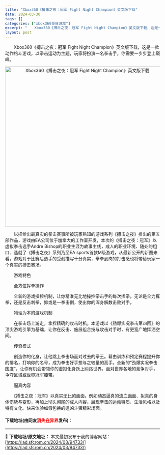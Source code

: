 ```yaml
---
title: "Xbox360《搏击之夜：冠军 Fight Night Champion》英文版下载"
date: 2024-03-30
tags: []
categories: ["xbox360英日游戏"]
excerpt: "　　Xbox360《搏击之夜：冠军 Fight Night Champion》英文版下载，这是一款动作格斗游戏，以拳击运动为主题，玩家将扮演一名拳击手，你需要一步步登上巅峰。 　　以描绘出最真实的拳击赛事所被玩家熟知的游戏系列《搏击之夜》推出的第五部作品，游戏由EA公司位于加拿大的工作室开发，本次的&hellip;"
layout: post
---
```


 <p>　　Xbox360《搏击之夜：冠军 Fight Night Champion》英文版下载，这是一款动作格斗游戏，以拳击运动为主题，玩家将扮演一名拳击手，你需要一步步登上巅峰。</p> <p align="center"><img align="" border="0" src="https://lad.sfcrom.cn/wp-content/uploads/2024/03/20240330_6607dc56a13f3.jpg" width="520" alt="Xbox360《搏击之夜：冠军 Fight Night Champion》英文版下载" /></p> <p>　　以描绘出最真实的拳击赛事所被玩家熟知的游戏系列《搏击之夜》推出的第五部作品，游戏由EA公司位于加拿大的工作室开发，本次的《搏击之夜：冠军》以虚拟拳击选手Andre Bishop的职业生涯为故事主线，成人的职业环境、随处的粗口、造就了《搏击之夜》系列乃至EA sports首款M级游戏，从最新公开的新图来看，游戏对于比赛后选手的受创描写十分真实，拳拳到肉的打击感也将带给玩家一个真实的搏击赛场。</p> <p>　　游戏特色</p> <p>　　全方位挥拳操作</p> <p>　　全新的游戏操控机制，让你精准无比地操控拳击手的每次挥拳。无论是全力挥拳，还是反击刺拳，抑或是一拳击倒，使出你的浑身解数击败对手。</p> <p>　　物理为本的游戏机制</p> <p>　　在拳击场上游走，拿捏精确的攻击时机。本游戏以《劲爆实况拳击第四回》的顶尖游戏引擎为基础，让你在反击、施展组合技与攻击对手时，有更宽广地挥洒空间。</p> <p>　　传奇模式</p> <p>　　创造你的化身，让他跳上拳击场面对过去的拳王。藉由训练和预定赛程提升你的排名，打响你的名号，成为拳击好手想与之较量的高手。全新的&ldquo;劲爆实况拳击国度&rdquo;，让你有机会带领你的虚拟化身跃上网路世界，面对世界各地的竞争对手，争夺区域或世界冠军腰带。</p> <p>　　逼真内容</p> <p>　　《搏击之夜：冠军》以真实无比的画面，例如动态逼真的流血画面、拟真的身体伤势与变形，再加上彻头彻尾的成人内容，展现拳击的运动特质、生活风格以及特有文化。快来体验如假包换的逞凶斗狠精彩场面。</p> <p><h4>下载地址(由网友<font color="red">消失在异界</font>发布)：</h4></p> 

---
📖 **下载地址/原文地址：** 本文最初发布于我的博客网站：[https://lad.sfcrom.cn/2024/03/94733/](https://lad.sfcrom.cn/2024/03/94733/)
